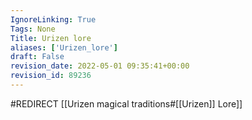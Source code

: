 ```yaml
---
IgnoreLinking: True
Tags: None
Title: Urizen lore
aliases: ['Urizen_lore']
draft: False
revision_date: 2022-05-01 09:35:41+00:00
revision_id: 89236
---
```


#REDIRECT [[Urizen magical traditions#[[Urizen]] Lore]]